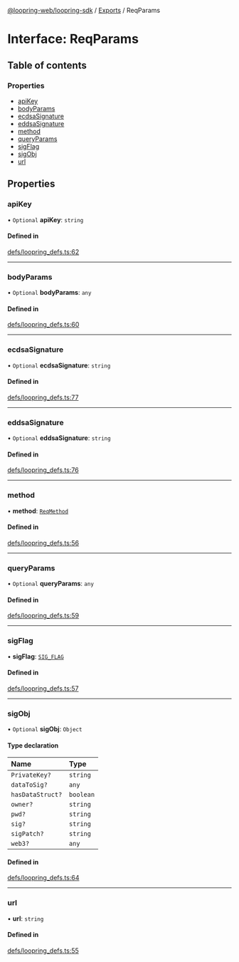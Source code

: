 [@loopring-web/loopring-sdk](../README.md) / [Exports](../modules.md) / ReqParams

# Interface: ReqParams

## Table of contents

### Properties

- [apiKey](ReqParams.md#apikey)
- [bodyParams](ReqParams.md#bodyparams)
- [ecdsaSignature](ReqParams.md#ecdsasignature)
- [eddsaSignature](ReqParams.md#eddsasignature)
- [method](ReqParams.md#method)
- [queryParams](ReqParams.md#queryparams)
- [sigFlag](ReqParams.md#sigflag)
- [sigObj](ReqParams.md#sigobj)
- [url](ReqParams.md#url)

## Properties

### apiKey

• `Optional` **apiKey**: `string`

#### Defined in

[defs/loopring_defs.ts:62](https://github.com/Loopring/loopring_sdk/blob/300ee65/src/defs/loopring_defs.ts#L62)

___

### bodyParams

• `Optional` **bodyParams**: `any`

#### Defined in

[defs/loopring_defs.ts:60](https://github.com/Loopring/loopring_sdk/blob/300ee65/src/defs/loopring_defs.ts#L60)

___

### ecdsaSignature

• `Optional` **ecdsaSignature**: `string`

#### Defined in

[defs/loopring_defs.ts:77](https://github.com/Loopring/loopring_sdk/blob/300ee65/src/defs/loopring_defs.ts#L77)

___

### eddsaSignature

• `Optional` **eddsaSignature**: `string`

#### Defined in

[defs/loopring_defs.ts:76](https://github.com/Loopring/loopring_sdk/blob/300ee65/src/defs/loopring_defs.ts#L76)

___

### method

• **method**: [`ReqMethod`](../enums/ReqMethod.md)

#### Defined in

[defs/loopring_defs.ts:56](https://github.com/Loopring/loopring_sdk/blob/300ee65/src/defs/loopring_defs.ts#L56)

___

### queryParams

• `Optional` **queryParams**: `any`

#### Defined in

[defs/loopring_defs.ts:59](https://github.com/Loopring/loopring_sdk/blob/300ee65/src/defs/loopring_defs.ts#L59)

___

### sigFlag

• **sigFlag**: [`SIG_FLAG`](../enums/SIG_FLAG.md)

#### Defined in

[defs/loopring_defs.ts:57](https://github.com/Loopring/loopring_sdk/blob/300ee65/src/defs/loopring_defs.ts#L57)

___

### sigObj

• `Optional` **sigObj**: `Object`

#### Type declaration

| Name | Type |
| :------ | :------ |
| `PrivateKey?` | `string` |
| `dataToSig?` | `any` |
| `hasDataStruct?` | `boolean` |
| `owner?` | `string` |
| `pwd?` | `string` |
| `sig?` | `string` |
| `sigPatch?` | `string` |
| `web3?` | `any` |

#### Defined in

[defs/loopring_defs.ts:64](https://github.com/Loopring/loopring_sdk/blob/300ee65/src/defs/loopring_defs.ts#L64)

___

### url

• **url**: `string`

#### Defined in

[defs/loopring_defs.ts:55](https://github.com/Loopring/loopring_sdk/blob/300ee65/src/defs/loopring_defs.ts#L55)

